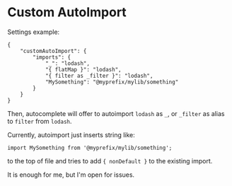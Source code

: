 # Custom AutoImport

Settings example:

```
{
	"customAutoImport": {
		"imports": {
			"_": "lodash",
			"{ flatMap }": "lodash",
			"{ filter as _filter }": "lodash",
			"MySomething": "@myprefix/mylib/something"
		}
	}
}
```

Then, autocomplete will offer to autoimport `lodash` as `_`,
or `_filter` as alias to `filter` from `lodash`.

Currently, autoimport just inserts string like:

```
import MySomething from '@myprefix/mylib/something';
```

to the top of file and tries to add `{ nonDefault }` to the existing import.

It is enough for me, but I'm open for issues.
